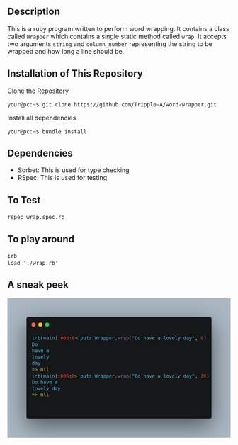 ## Description
This is a ruby program written to perform word wrapping. It contains a class called `Wrapper` which contains a single static method called `wrap`. It accepts two arguments `string` and `column_number` representing the string to be wrapped and how long a line should be.

## Installation of This Repository
Clone the Repository

```Shell
your@pc:~$ git clone https://github.com/Tripple-A/word-wrapper.git
```

Install all dependencies

```Shell
your@pc:~$ bundle install
```

## Dependencies
- Sorbet: This is used for type checking
- RSpec: This is used for testing 


## To Test
```
rspec wrap.spec.rb
```

## To play around
```
irb
load './wrap.rb'
```

## A sneak peek
![Some examples](/wrapper.png)

